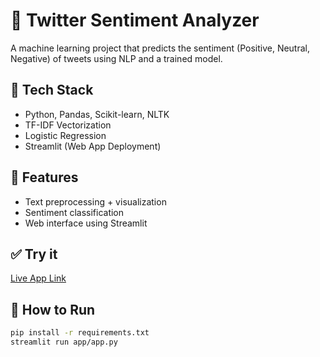# 💬 Twitter Sentiment Analyzer

A machine learning project that predicts the sentiment (Positive, Neutral, Negative) of tweets using NLP and a trained model.

## 🔧 Tech Stack

- Python, Pandas, Scikit-learn, NLTK
- TF-IDF Vectorization
- Logistic Regression
- Streamlit (Web App Deployment)

## 🚀 Features

- Text preprocessing + visualization
- Sentiment classification
- Web interface using Streamlit

## ✅ Try it

[Live App Link](https://<your-streamlit-url>)

## 📂 How to Run

```bash
pip install -r requirements.txt
streamlit run app/app.py

